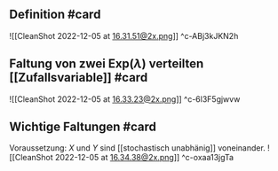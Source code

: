 ## Definition #card 
![[CleanShot 2022-12-05 at 16.31.51@2x.png]]
^c-ABj3kJKN2h

## Faltung von zwei Exp($\lambda$) verteilten [[Zufallsvariable]] #card 
![[CleanShot 2022-12-05 at 16.33.23@2x.png]]
^c-6l3F5gjwvw

## Wichtige Faltungen #card 
Voraussetzung: $X$ und $Y$ sind [[stochastisch unabhänig]] voneinander.
![[CleanShot 2022-12-05 at 16.34.38@2x.png]]
^c-oxaa13jgTa